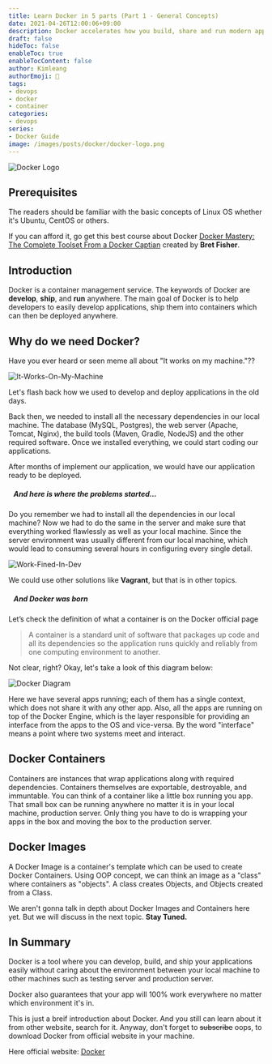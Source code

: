 ```yaml
---
title: Learn Docker in 5 parts (Part 1 - General Concepts)
date: 2021-04-26T12:00:06+09:00
description: Docker accelerates how you build, share and run modern applications without worrying about environment.
draft: false
hideToc: false
enableToc: true
enableTocContent: false
author: Kimleang
authorEmoji: 🚢
tags:
- devops
- docker
- container
categories:
- devops
series:
- Docker Guide
image: /images/posts/docker/docker-logo.png
---
```


![Docker Logo](/images/posts/docker/docker-logo.png)

## Prerequisites

The readers should be familiar with the basic concepts of Linux OS whether it's Ubuntu, CentOS or others.

If you can afford it, go get this best course about Docker [Docker Mastery: The Complete Toolset From a Docker Captian](https://www.udemy.com/course/docker-mastery) created by **Bret Fisher**.

## Introduction

Docker is a container management service. The keywords of Docker are **develop**, **ship**, and **run** anywhere. The main goal of Docker is to help developers to easily develop applications, ship them into containers which can then be deployed anywhere.

## Why do we need Docker?

Have you ever heard or seen meme all about "It works on my machine."??

![It-Works-On-My-Machine](/images/posts/docker/work-on-my-machine.jpg "It-Works-On-My-Machine")

Let's flash back how we used to develop and deploy applications in the old days.

Back then, we needed to install all the necessary dependencies in our local machine. The database (MySQL, Postgres), the web server (Apache, Tomcat, Nginx), the build tools (Maven, Gradle, NodeJS) and the other required software. Once we installed everything, we could start coding our applications.

After months of implement our application, we would have our application ready to be deployed.

##### &nbsp;&nbsp; And here is where the problems started...

Do you remember we had to install all the dependencies in our local machine? Now we had to do the same in the server and make sure that everything worked flawlessly as well as your local machine. Since the server environment was usually different from our local machine, which would lead to consuming several hours in configuring every single detail.

![Work-Fined-In-Dev](/images/posts/docker/work-fined.jpg "Work-Fined-In-My-Machine")

We could use other solutions like **Vagrant**, but that is in other topics.

##### &nbsp;&nbsp; And Docker was born

Let’s check the definition of what a container is on the Docker official page

> A container is a standard unit of software that packages up code and all its dependencies so the application runs quickly and reliably from one computing environment to another.

Not clear, right? Okay, let's take a look of this diagram below:

![Docker Diagram](/images/posts/docker/docker-diagram.png "Docker Diagram")

Here we have several apps running; each of them has a single context, which does not share it with any other app. Also, all the apps are running on top of the Docker Engine, which is the layer responsible for providing an interface from the apps to the OS and vice-versa. By the word "interface" means a point where two systems meet and interact.

## Docker Containers

Containers are instances that wrap applications along with required dependencies. Containers themselves are exportable, destroyable, and immuntable. You can think of a container like a little box running you app. That small box can be running anywhere no matter it is in your local machine, production server. Only thing you have to do is wrapping your apps in the box and moving the box to the production server.

## Docker Images

A Docker Image is a container's template which can be used to create Docker Containers. Using OOP concept, we can think an image as a "class" where containers as "objects". A class creates Objects, and Objects created from a Class.

We aren't gonna talk in depth about Docker Images and Containers here yet. But we will discuss in the next topic. **Stay Tuned.**

## In Summary

Docker is a tool where you can develop, build, and ship your applications easily without caring about the environment between your local machine to other machines such as testing server and production server.

Docker also guarantees that your app will 100% work everywhere no matter which environment it's in.

This is just a breif introduction about Docker. And you still can learn about it from other website, search for it. Anyway, don't forget to ~~subscribe~~ oops, to download Docker from official website in your machine. 

Here official website: [Docker](https://www.docker.com/products/docker-desktop)